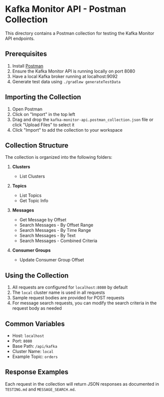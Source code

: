 # Kafka Monitor API - Postman Collection

This directory contains a Postman collection for testing the Kafka Monitor API endpoints.

## Prerequisites

1. Install [Postman](https://www.postman.com/downloads/)
2. Ensure the Kafka Monitor API is running locally on port 8080
3. Have a local Kafka broker running at localhost:9092
4. Generate test data using `./gradlew generateTestData`

## Importing the Collection

1. Open Postman
2. Click on "Import" in the top left
3. Drag and drop the `kafka-monitor-api.postman_collection.json` file or click "Upload Files" to select it
4. Click "Import" to add the collection to your workspace

## Collection Structure

The collection is organized into the following folders:

1. **Clusters**
   - List Clusters

2. **Topics**
   - List Topics
   - Get Topic Info

3. **Messages**
   - Get Message by Offset
   - Search Messages - By Offset Range
   - Search Messages - By Time Range
   - Search Messages - By Text
   - Search Messages - Combined Criteria

4. **Consumer Groups**
   - Update Consumer Group Offset

## Using the Collection

1. All requests are configured for `localhost:8080` by default
2. The `local` cluster name is used in all requests
3. Sample request bodies are provided for POST requests
4. For message search requests, you can modify the search criteria in the request body as needed

## Common Variables

- Host: `localhost`
- Port: `8080`
- Base Path: `/api/kafka`
- Cluster Name: `local`
- Example Topic: `orders`

## Response Examples

Each request in the collection will return JSON responses as documented in `TESTING.md` and `MESSAGE_SEARCH.md`.
